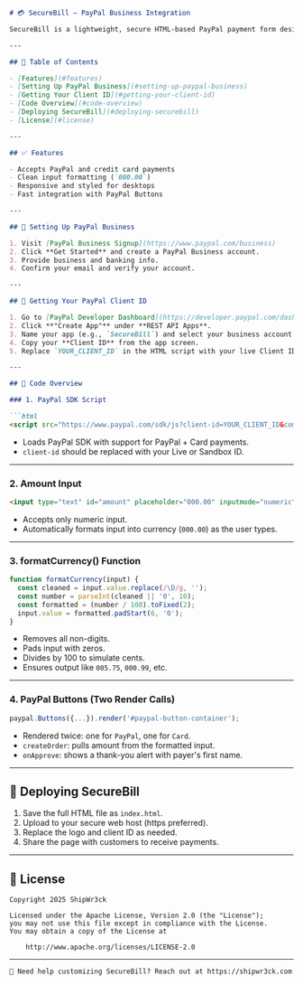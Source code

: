 ````markdown
# 💳 SecureBill – PayPal Business Integration

SecureBill is a lightweight, secure HTML-based PayPal payment form designed for businesses to accept credit cards and PayPal transactions online using PayPal’s official SDK.

---

## 🧭 Table of Contents

- [Features](#features)
- [Setting Up PayPal Business](#setting-up-paypal-business)
- [Getting Your Client ID](#getting-your-client-id)
- [Code Overview](#code-overview)
- [Deploying SecureBill](#deploying-securebill)
- [License](#license)

---

## ✅ Features

- Accepts PayPal and credit card payments
- Clean input formatting (`000.00`)
- Responsive and styled for desktops
- Fast integration with PayPal Buttons

---

## 💼 Setting Up PayPal Business

1. Visit [PayPal Business Signup](https://www.paypal.com/business)
2. Click **Get Started** and create a PayPal Business account.
3. Provide business and banking info.
4. Confirm your email and verify your account.

---

## 🔑 Getting Your PayPal Client ID

1. Go to [PayPal Developer Dashboard](https://developer.paypal.com/dashboard/applications)
2. Click **"Create App"** under **REST API Apps**.
3. Name your app (e.g., `SecureBill`) and select your business account.
4. Copy your **Client ID** from the app screen.
5. Replace `YOUR_CLIENT_ID` in the HTML script with your live Client ID when you're ready.

---

## 🧾 Code Overview

### 1. PayPal SDK Script

```html
<script src="https://www.paypal.com/sdk/js?client-id=YOUR_CLIENT_ID&components=buttons,funding-eligibility&currency=USD&enable-funding=card"></script>
````

* Loads PayPal SDK with support for PayPal + Card payments.
* `client-id` should be replaced with your Live or Sandbox ID.

---

### 2. Amount Input

```html
<input type="text" id="amount" placeholder="000.00" inputmode="numeric" oninput="formatCurrency(this)" maxlength="9">
```

* Accepts only numeric input.
* Automatically formats input into currency (`000.00`) as the user types.

---

### 3. formatCurrency() Function

```js
function formatCurrency(input) {
  const cleaned = input.value.replace(/\D/g, '');
  const number = parseInt(cleaned || '0', 10);
  const formatted = (number / 100).toFixed(2);
  input.value = formatted.padStart(6, '0');
}
```

* Removes all non-digits.
* Pads input with zeros.
* Divides by 100 to simulate cents.
* Ensures output like `005.75`, `000.99`, etc.

---

### 4. PayPal Buttons (Two Render Calls)

```js
paypal.Buttons({...}).render('#paypal-button-container');
```

* Rendered twice: one for `PayPal`, one for `Card`.
* `createOrder`: pulls amount from the formatted input.
* `onApprove`: shows a thank-you alert with payer's first name.

---

## 🚀 Deploying SecureBill

1. Save the full HTML file as `index.html`.
2. Upload to your secure web host (https preferred).
3. Replace the logo and client ID as needed.
4. Share the page with customers to receive payments.

---

## 📄 License

```
Copyright 2025 ShipWr3ck

Licensed under the Apache License, Version 2.0 (the "License");
you may not use this file except in compliance with the License.
You may obtain a copy of the License at

    http://www.apache.org/licenses/LICENSE-2.0
```

---

```
💬 Need help customizing SecureBill? Reach out at https://shipwr3ck.com
```


